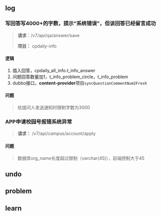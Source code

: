 ## log

### 写回答写4000+的字数，提示“系统错误”，但该回答已经留言成功

> **请求**：/v7/api/qa/answer/save
>
> **项目：** cpdaily-info

#### 逻辑

1. 插入回答，cpdaily_all_info.t_info_answer
2. 问题回答数量加1，t_info_problem_circle，t_info_problem
3. dubbo接口，**content-provider**项目`syncQuestionCommentNum2Fresh`

#### 问题

> 给提问人发送通知时限制字数为3000

### APP申请校园号报错系统异常

> **请求：** /v7/api/campus/account/apply

#### 问题

> 数据库org_name长度超过限制（varchar(45)），前端控制大于45

## undo



## problem



## learn





